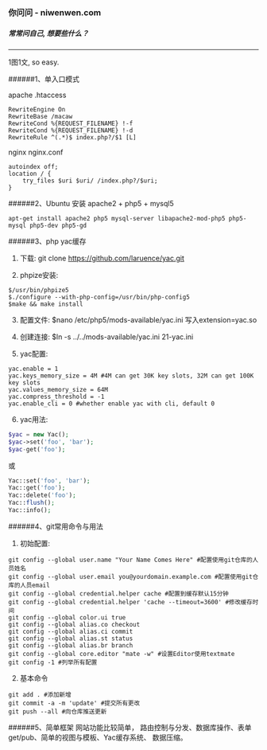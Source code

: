 ### 你问问 - niwenwen.com
##### 常常问自己, 想要些什么？

---

1图1文, so easy.

######1、单入口模式

apache .htaccess

```
RewriteEngine On
RewriteBase /macaw
RewriteCond %{REQUEST_FILENAME} !-f
RewriteCond %{REQUEST_FILENAME} !-d
RewriteRule ^(.*)$ index.php?/$1 [L]
```
nginx nginx.conf

```
autoindex off;
location / {
    try_files $uri $uri/ /index.php?/$uri;
}
```
######2、Ubuntu 安装 apache2 + php5 + mysql5

```
apt-get install apache2 php5 mysql-server libapache2-mod-php5 php5-mysql php5-dev php5-gd
```

######3、php yac缓存
1) 下载: git clone https://github.com/laruence/yac.git

2) phpize安装:

```
$/usr/bin/phpize5
$./configure --with-php-config=/usr/bin/php-config5
$make && make install
```

3) 配置文件:
$nano /etc/php5/mods-available/yac.ini 写入extension=yac.so

4) 创建连接: $ln -s ../../mods-available/yac.ini 21-yac.ini

5) yac配置:

```
yac.enable = 1
yac.keys_memory_size = 4M #4M can get 30K key slots, 32M can get 100K key slots
yac.values_memory_size = 64M
yac.compress_threshold = -1
yac.enable_cli = 0 #whether enable yac with cli, default 0

```

6) yac用法:

```php
$yac = new Yac();
$yac->set('foo', 'bar');
$yac-get('foo');
```
或

```php
Yac::set('foo', 'bar');
Yac::get('foo');
Yac::delete('foo');
Yac::flush();
Yac::info();
```

######4、git常用命令与用法
1) 初始配置:

```
git config --global user.name "Your Name Comes Here" #配置使用git仓库的人员姓名
git config --global user.email you@yourdomain.example.com #配置使用git仓库的人员email
git config --global credential.helper cache #配置到缓存默认15分钟
git config --global credential.helper 'cache --timeout=3600' #修改缓存时间
git config --global color.ui true  
git config --global alias.co checkout  
git config --global alias.ci commit  
git config --global alias.st status  
git config --global alias.br branch  
git config --global core.editor "mate -w" #设置Editor使用textmate  
git config -1 #列举所有配置
```

2) 基本命令
```
git add . #添加新增
git commit -a -m 'update' #提交所有更改
git push --all #向仓库推送更新
```

######5、简单框架
网站功能比较简单， 路由控制与分发、数据库操作、表单get/pub、简单的视图与模板、Yac缓存系统、 数据压缩。